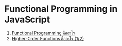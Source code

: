 # Functional Programming in JavaScript

1. [Functional Programming คืออะไร](https://www.youtube.com/watch?v=-iNKn5eBIak&list=PLOgiLP3tCaPUDsXEB-3dGGO3oxGDRMmQe&index=2)
2. [Higher-Order Functions คืออะไร (1/2)](https://www.youtube.com/watch?v=kapV19HYHzE&list=PLOgiLP3tCaPUDsXEB-3dGGO3oxGDRMmQe&index=3)

